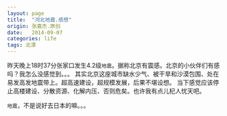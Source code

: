 ```yaml
---
layout: page
title:  "河北地震.感想"
origin: 张嘉杰.原创
date:   2014-09-07
categories: life
tags: 北漂
---
```

昨天晚上18时37分张家口发生4.2级`地震`。据称北京有震感。北京的小伙伴们有感吗？我怎么没感觉到。。。
其实北京这座城市缺水少气、被干旱和沙漠包围、处在易发高发地震带上。超高速建设，超规模发展，后果不堪设想。
当下感觉应该停止高楼建设、分散资源、化解内压、否则危矣。也许我有点儿杞人忧天吧。
<!--more-->
`地震`，不是说好去日本的嘛。。。

